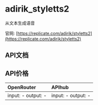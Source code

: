 # adirik_styletts2

从文本生成语音

官网: [https://replicate.com/adirik/styletts2](https://replicate.com/adirik/styletts2)

## API文档



## API价格

| OpenRouter | APIhub |
|:---|:---|
| input: - output: - | input: - output: - |

